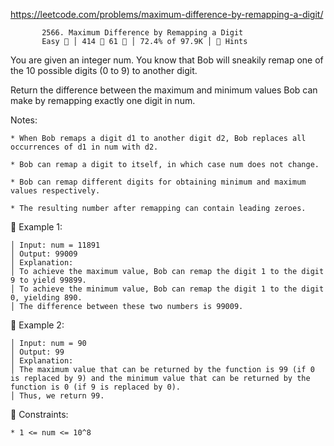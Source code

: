 https://leetcode.com/problems/maximum-difference-by-remapping-a-digit/
                                  
           2566. Maximum Difference by Remapping a Digit
           Easy 󱎖 │ 414  61  │ 72.4% of 97.9K │ 󰛨 Hints



You are given an integer num. You know that Bob will sneakily remap one of the 10 possible digits (0 to 9) to another digit.

Return the difference between the maximum and minimum values Bob can make by remapping exactly one digit in num.

Notes:

	* When Bob remaps a digit d1 to another digit d2, Bob replaces all occurrences of d1 in num with d2.
	
	* Bob can remap a digit to itself, in which case num does not change.
	
	* Bob can remap different digits for obtaining minimum and maximum values respectively.
	
	* The resulting number after remapping can contain leading zeroes.



󰛨 Example 1:

	│ Input: num = 11891
	│ Output: 99009
	│ Explanation: 
	│ To achieve the maximum value, Bob can remap the digit 1 to the digit 9 to yield 99899.
	│ To achieve the minimum value, Bob can remap the digit 1 to the digit 0, yielding 890.
	│ The difference between these two numbers is 99009.

󰛨 Example 2:

	│ Input: num = 90
	│ Output: 99
	│ Explanation:
	│ The maximum value that can be returned by the function is 99 (if 0 is replaced by 9) and the minimum value that can be returned by the function is 0 (if 9 is replaced by 0).
	│ Thus, we return 99.



 Constraints:

	* 1 <= num <= 10^8

